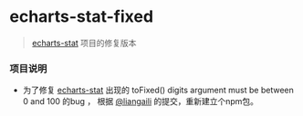 # echarts-stat-fixed

> [echarts-stat](https://github.com/ecomfe/echarts-stat) 项目的修复版本

### 项目说明

- 为了修复 [echarts-stat](https://github.com/ecomfe/echarts-stat)  出现的 toFixed() digits argument must be between 0 and 100 的bug ， 根据 [@liangaili](https://github.com/ecomfe/echarts-stat/issues/24) 的提交，重新建立个npm包。
